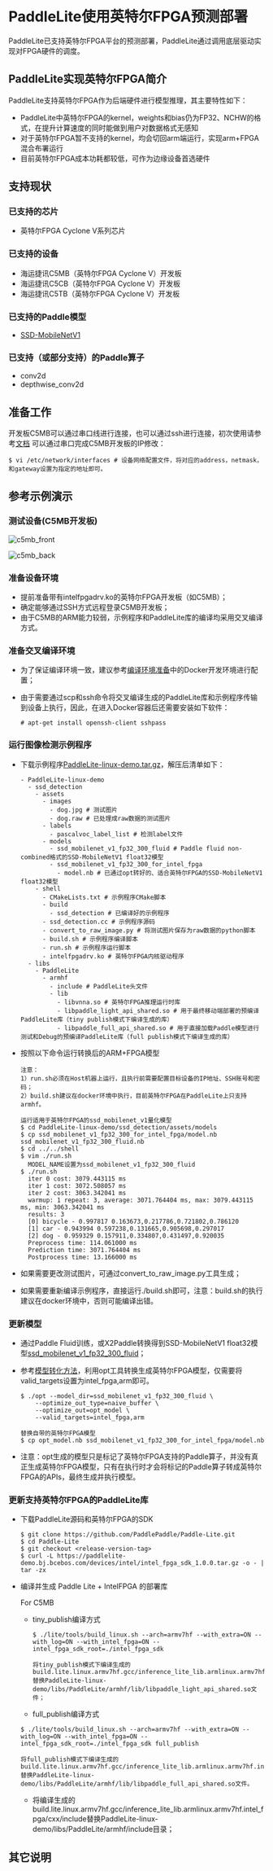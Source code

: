 # PaddleLite使用英特尔FPGA预测部署

PaddleLite已支持英特尔FPGA平台的预测部署，PaddleLite通过调用底层驱动实现对FPGA硬件的调度。

## PaddleLite实现英特尔FPGA简介

PaddleLite支持英特尔FPGA作为后端硬件进行模型推理，其主要特性如下：

- PaddleLite中英特尔FPGA的kernel，weights和bias仍为FP32、NCHW的格式，在提升计算速度的同时能做到用户对数据格式无感知
- 对于英特尔FPGA暂不支持的kernel，均会切回arm端运行，实现arm+FPGA混合布署运行
- 目前英特尔FPGA成本功耗都较低，可作为边缘设备首选硬件

## 支持现状

### 已支持的芯片

- 英特尔FPGA Cyclone V系列芯片

### 已支持的设备

- 海运捷讯C5MB（英特尔FPGA Cyclone V）开发板
- 海运捷讯C5CB（英特尔FPGA Cyclone V）开发板
- 海运捷讯C5TB（英特尔FPGA Cyclone V）开发板

### 已支持的Paddle模型

- [SSD-MobileNetV1](https://paddlelite-demo.bj.bcebos.com/models/ssd_mobilenet_v1_pascalvoc_fp32_300_fluid.tar.gz)

### 已支持（或部分支持）的Paddle算子

- conv2d
- depthwise_conv2d

## 准备工作

开发板C5MB可以通过串口线进行连接，也可以通过ssh进行连接，初次使用请参考[文档](https://paddlelite-demo.bj.bcebos.com/devices/intel/AIGO_C5MB_UG.pdf)
可以通过串口完成C5MB开发板的IP修改：
  ```
  $ vi /etc/network/interfaces # 设备网络配置文件，将对应的address，netmask，和gateway设置为指定的地址即可。
  ```

## 参考示例演示

### 测试设备(C5MB开发板)

![c5mb_front](https://paddlelite-demo.bj.bcebos.com/devices/intel/c5mb_front.jpg)

![c5mb_back](https://paddlelite-demo.bj.bcebos.com/devices/intel/c5mb_back.jpg)

### 准备设备环境

- 提前准备带有intelfpgadrv.ko的英特尔FPGA开发板（如C5MB）；
- 确定能够通过SSH方式远程登录C5MB开发板；
- 由于C5MB的ARM能力较弱，示例程序和PaddleLite库的编译均采用交叉编译方式。

### 准备交叉编译环境

- 为了保证编译环境一致，建议参考[编译环境准备](../source_compile/compile_env)中的Docker开发环境进行配置；
- 由于需要通过scp和ssh命令将交叉编译生成的PaddleLite库和示例程序传输到设备上执行，因此，在进入Docker容器后还需要安装如下软件：

  ```
  # apt-get install openssh-client sshpass
  ```

### 运行图像检测示例程序

- 下载示例程序[PaddleLite-linux-demo.tar.gz](https://paddlelite-demo.bj.bcebos.com/devices/intel/PaddleLite-linux-demo.tar.gz)，解压后清单如下：

  ```shell
  - PaddleLite-linux-demo
    - ssd_detection
      - assets
        - images 
          - dog.jpg # 测试图片
          - dog.raw # 已处理成raw数据的测试图片
        - labels
          - pascalvoc_label_list # 检测label文件
        - models
          - ssd_mobilenet_v1_fp32_300_fluid # Paddle fluid non-combined格式的SSD-MobileNetV1 float32模型
          - ssd_mobilenet_v1_fp32_300_for_intel_fpga
            - model.nb # 已通过opt转好的、适合英特尔FPGA的SSD-MobileNetV1 float32模型
      - shell
        - CMakeLists.txt # 示例程序CMake脚本
        - build
          - ssd_detection # 已编译好的示例程序
        - ssd_detection.cc # 示例程序源码
        - convert_to_raw_image.py # 将测试图片保存为raw数据的python脚本
        - build.sh # 示例程序编译脚本
        - run.sh # 示例程序运行脚本
        - intelfpgadrv.ko # 英特尔FPGA内核驱动程序
    - libs
      - PaddleLite
        - armhf
          - include # PaddleLite头文件
          - lib
            - libvnna.so # 英特尔FPGA推理运行时库
            - libpaddle_light_api_shared.so # 用于最终移动端部署的预编译PaddleLite库（tiny publish模式下编译生成的库）
            - libpaddle_full_api_shared.so # 用于直接加载Paddle模型进行测试和Debug的预编译PaddleLite库（full publish模式下编译生成的库）
  ```

- 按照以下命令运行转换后的ARM+FPGA模型

  ```shell
  注意：
  1）run.sh必须在Host机器上运行，且执行前需要配置目标设备的IP地址、SSH账号和密码；
  2）build.sh建议在docker环境中执行，目前英特尔FPGA在PaddleLite上只支持armhf。

  运行适用于英特尔FPGA的ssd_mobilenet_v1量化模型
  $ cd PaddleLite-linux-demo/ssd_detection/assets/models
  $ cp ssd_mobilenet_v1_fp32_300_for_intel_fpga/model.nb ssd_mobilenet_v1_fp32_300_fluid.nb
  $ cd ../../shell
  $ vim ./run.sh
    MODEL_NAME设置为ssd_mobilenet_v1_fp32_300_fluid
  $ ./run.sh
    iter 0 cost: 3079.443115 ms
    iter 1 cost: 3072.508057 ms
    iter 2 cost: 3063.342041 ms
    warmup: 1 repeat: 3, average: 3071.764404 ms, max: 3079.443115 ms, min: 3063.342041 ms
    results: 3
    [0] bicycle - 0.997817 0.163673,0.217786,0.721802,0.786120
    [1] car - 0.943994 0.597238,0.131665,0.905698,0.297017
    [2] dog - 0.959329 0.157911,0.334807,0.431497,0.920035
    Preprocess time: 114.061000 ms
    Prediction time: 3071.764404 ms
    Postprocess time: 13.166000 ms
  ```

- 如果需要更改测试图片，可通过convert_to_raw_image.py工具生成；
- 如果需要重新编译示例程序，直接运行./build.sh即可，注意：build.sh的执行建议在docker环境中，否则可能编译出错。

### 更新模型

- 通过Paddle Fluid训练，或X2Paddle转换得到SSD-MobileNetV1 float32模型[ssd_mobilenet_v1_fp32_300_fluid](https://paddlelite-demo.bj.bcebos.com/models/ssd_mobilenet_v1_pascalvoc_fp32_300_fluid.tar.gz)；
- 参考[模型转化方法](../user_guides/model_optimize_tool)，利用opt工具转换生成英特尔FPGA模型，仅需要将valid_targets设置为intel_fpga,arm即可。
  ```shell
  $ ./opt --model_dir=ssd_mobilenet_v1_fp32_300_fluid \
      --optimize_out_type=naive_buffer \
      --optimize_out=opt_model \
      --valid_targets=intel_fpga,arm
  
  替换自带的英特尔FPGA模型
  $ cp opt_model.nb ssd_mobilenet_v1_fp32_300_for_intel_fpga/model.nb
  ```

- 注意：opt生成的模型只是标记了英特尔FPGA支持的Paddle算子，并没有真正生成英特尔FPGA模型，只有在执行时才会将标记的Paddle算子转成英特尔FPGA的APIs，最终生成并执行模型。

### 更新支持英特尔FPGA的PaddleLite库

- 下载PaddleLite源码和英特尔FPGA的SDK

  ```shell
  $ git clone https://github.com/PaddlePaddle/Paddle-Lite.git
  $ cd Paddle-Lite
  $ git checkout <release-version-tag>
  $ curl -L https://paddlelite-demo.bj.bcebos.com/devices/intel/intel_fpga_sdk_1.0.0.tar.gz -o - | tar -zx
  ```

- 编译并生成 Paddle Lite + IntelFPGA 的部署库

  For C5MB
  - tiny_publish编译方式
    ```shell
    $ ./lite/tools/build_linux.sh --arch=armv7hf --with_extra=ON --with_log=ON --with_intel_fpga=ON --intel_fpga_sdk_root=./intel_fpga_sdk
    
    将tiny_publish模式下编译生成的build.lite.linux.armv7hf.gcc/inference_lite_lib.armlinux.armv7hf.intel_fpga/cxx/lib/libpaddle_light_api_shared.so替换PaddleLite-linux-demo/libs/PaddleLite/armhf/lib/libpaddle_light_api_shared.so文件；
	```
  - full_publish编译方式
  ```shell
  $ ./lite/tools/build_linux.sh --arch=armv7hf --with_extra=ON --with_log=ON --with_intel_fpga=ON --intel_fpga_sdk_root=./intel_fpga_sdk full_publish
  
  将full_publish模式下编译生成的build.lite.linux.armv7hf.gcc/inference_lite_lib.armlinux.armv7hf.intel_fpga/cxx/lib/libpaddle_full_api_shared.so替换PaddleLite-linux-demo/libs/PaddleLite/armhf/lib/libpaddle_full_api_shared.so文件。
  ```

  - 将编译生成的build.lite.linux.armv7hf.gcc/inference_lite_lib.armlinux.armv7hf.intel_fpga/cxx/include替换PaddleLite-linux-demo/libs/PaddleLite/armhf/include目录；

## 其它说明

